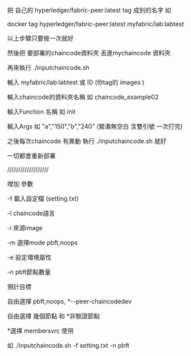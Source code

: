把 自己的 hyperledger/fabric-peer:latest tag 成別的名字 如

docker tag hyperledger/fabric-peer:latest myfabric/lab:labtest

以上步驟只要做一次就好

然後把 要部署的chaincode資料夾 丟進mychaincode 資料夾

再來執行 ./inputchaincode.sh

輸入 myfabric/lab:labtest 或 ID (你tag的 images )

輸入chaincode的資料夾名稱 如 chaincode_example02

輸入Function 名稱 如 init

輸入Args 如 "a","150","b","240" (緊湊無空白 含雙引號 一次打完)

之後每次chaincode 有異動 執行 ./inputchaincode.sh 就好

一切都會重新部署

///////////////////

增加 參數

-f 載入設定檔 (setting.txt)

-l chaincode語言

-i 來源image 

-m 選擇mode pbft,noops

-e 設定環境屬性

-n pbft節點數量

預計目標

自由選擇 pbft,noops, *--peer-chaincodedev

自由選擇 幾個節點 和 *非驗證節點

*選擇 membersvrc 使用

如 ./inputchaincode.sh -f setting.txt -n pbft 
